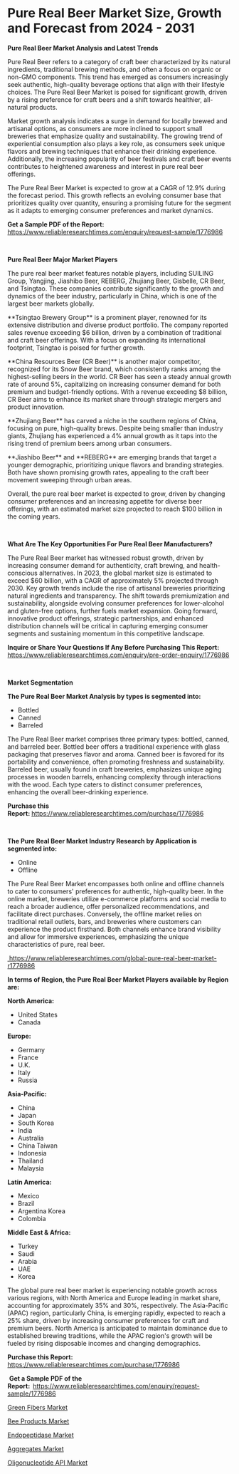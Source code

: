 <p><h1>Pure Real Beer Market Size, Growth and Forecast from 2024 - 2031</h1></p><p><strong>Pure Real Beer Market Analysis and Latest Trends</strong></p>
<p><p>Pure Real Beer refers to a category of craft beer characterized by its natural ingredients, traditional brewing methods, and often a focus on organic or non-GMO components. This trend has emerged as consumers increasingly seek authentic, high-quality beverage options that align with their lifestyle choices. The Pure Real Beer Market is poised for significant growth, driven by a rising preference for craft beers and a shift towards healthier, all-natural products.</p><p>Market growth analysis indicates a surge in demand for locally brewed and artisanal options, as consumers are more inclined to support small breweries that emphasize quality and sustainability. The growing trend of experiential consumption also plays a key role, as consumers seek unique flavors and brewing techniques that enhance their drinking experience. Additionally, the increasing popularity of beer festivals and craft beer events contributes to heightened awareness and interest in pure real beer offerings.</p><p>The Pure Real Beer Market is expected to grow at a CAGR of 12.9% during the forecast period. This growth reflects an evolving consumer base that prioritizes quality over quantity, ensuring a promising future for the segment as it adapts to emerging consumer preferences and market dynamics.</p></p>
<p><strong>Get a Sample PDF of the Report:&nbsp;</strong> <a href="https://www.reliableresearchtimes.com/enquiry/request-sample/1776986?utm_campaign=1530&utm_medium=2&utm_source=Github&utm_content=ia&utm_term=09102024&utm_id=pure-real-beer">https://www.reliableresearchtimes.com/enquiry/request-sample/1776986</a></p>
<p>&nbsp;</p>
<p><strong>Pure Real Beer Major Market Players</strong></p>
<p><p>The pure real beer market features notable players, including SUILING Group, Yangjing, Jiashibo Beer, REBERG, Zhujiang Beer, Gisbelle, CR Beer, and Tsingtao. These companies contribute significantly to the growth and dynamics of the beer industry, particularly in China, which is one of the largest beer markets globally.</p><p>**Tsingtao Brewery Group** is a prominent player, renowned for its extensive distribution and diverse product portfolio. The company reported sales revenue exceeding $6 billion, driven by a combination of traditional and craft beer offerings. With a focus on expanding its international footprint, Tsingtao is poised for further growth.</p><p>**China Resources Beer (CR Beer)** is another major competitor, recognized for its Snow Beer brand, which consistently ranks among the highest-selling beers in the world. CR Beer has seen a steady annual growth rate of around 5%, capitalizing on increasing consumer demand for both premium and budget-friendly options. With a revenue exceeding $8 billion, CR Beer aims to enhance its market share through strategic mergers and product innovation.</p><p>**Zhujiang Beer** has carved a niche in the southern regions of China, focusing on pure, high-quality brews. Despite being smaller than industry giants, Zhujiang has experienced a 4% annual growth as it taps into the rising trend of premium beers among urban consumers.</p><p>**Jiashibo Beer** and **REBERG** are emerging brands that target a younger demographic, prioritizing unique flavors and branding strategies. Both have shown promising growth rates, appealing to the craft beer movement sweeping through urban areas.</p><p>Overall, the pure real beer market is expected to grow, driven by changing consumer preferences and an increasing appetite for diverse beer offerings, with an estimated market size projected to reach $100 billion in the coming years.</p></p>
<p>&nbsp;</p>
<p><strong>What Are The Key Opportunities For Pure Real Beer Manufacturers?</strong></p>
<p><p>The Pure Real Beer market has witnessed robust growth, driven by increasing consumer demand for authenticity, craft brewing, and health-conscious alternatives. In 2023, the global market size is estimated to exceed $60 billion, with a CAGR of approximately 5% projected through 2030. Key growth trends include the rise of artisanal breweries prioritizing natural ingredients and transparency. The shift towards premiumization and sustainability, alongside evolving consumer preferences for lower-alcohol and gluten-free options, further fuels market expansion. Going forward, innovative product offerings, strategic partnerships, and enhanced distribution channels will be critical in capturing emerging consumer segments and sustaining momentum in this competitive landscape.</p></p>
<p><strong>Inquire or Share Your Questions If Any Before Purchasing This Report:</strong> <a href="https://www.reliableresearchtimes.com/enquiry/pre-order-enquiry/1776986?utm_campaign=1530&utm_medium=2&utm_source=Github&utm_content=ia&utm_term=09102024&utm_id=pure-real-beer">https://www.reliableresearchtimes.com/enquiry/pre-order-enquiry/1776986</a></p>
<p>&nbsp;</p>
<p><strong>Market Segmentation</strong></p>
<p><strong>The Pure Real Beer Market Analysis by types is segmented into:</strong></p>
<p><ul><li>Bottled</li><li>Canned</li><li>Barreled</li></ul></p>
<p><p>The Pure Real Beer market comprises three primary types: bottled, canned, and barreled beer. Bottled beer offers a traditional experience with glass packaging that preserves flavor and aroma. Canned beer is favored for its portability and convenience, often promoting freshness and sustainability. Barreled beer, usually found in craft breweries, emphasizes unique aging processes in wooden barrels, enhancing complexity through interactions with the wood. Each type caters to distinct consumer preferences, enhancing the overall beer-drinking experience.</p></p>
<p><strong>Purchase this Report:&nbsp;</strong><a href="https://www.reliableresearchtimes.com/purchase/1776986?utm_campaign=1530&utm_medium=2&utm_source=Github&utm_content=ia&utm_term=09102024&utm_id=pure-real-beer">https://www.reliableresearchtimes.com/purchase/1776986</a></p>
<p>&nbsp;</p>
<p><strong>The Pure Real Beer Market Industry Research by Application is segmented into:</strong></p>
<p><ul><li>Online</li><li>Offline</li></ul></p>
<p><p>The Pure Real Beer Market encompasses both online and offline channels to cater to consumers' preferences for authentic, high-quality beer. In the online market, breweries utilize e-commerce platforms and social media to reach a broader audience, offer personalized recommendations, and facilitate direct purchases. Conversely, the offline market relies on traditional retail outlets, bars, and breweries where customers can experience the product firsthand. Both channels enhance brand visibility and allow for immersive experiences, emphasizing the unique characteristics of pure, real beer.</p></p>
<p><a href="https://www.reliableresearchtimes.com/global-pure-real-beer-market-r1776986?utm_campaign=1530&utm_medium=2&utm_source=Github&utm_content=ia&utm_term=09102024&utm_id=pure-real-beer">&nbsp;https://www.reliableresearchtimes.com/global-pure-real-beer-market-r1776986</a></p>
<p><strong>In terms of Region, the Pure Real Beer Market Players available by Region are:</strong></p>
<p>
    <p> <strong> North America: </strong>
        <ul>
            <li>United States</li>
            <li>Canada</li>
        </ul>
        </p> 
    <p> <strong> Europe: </strong>
        <ul>
            <li>Germany</li>
            <li>France</li>
            <li>U.K.</li>
            <li>Italy</li>
            <li>Russia</li>
        </ul>
        </p> 
    <p> <strong> Asia-Pacific: </strong>
        <ul>
            <li>China</li>
            <li>Japan</li>
            <li>South Korea</li>
            <li>India</li>
            <li>Australia</li>
            <li>China Taiwan</li>
            <li>Indonesia</li>
            <li>Thailand</li>
            <li>Malaysia</li>
        </ul>
        </p> 
    <p> <strong> Latin America: </strong>
        <ul>
            <li>Mexico</li>
            <li>Brazil</li>
            <li>Argentina Korea</li>
            <li>Colombia</li>
        </ul>
        </p> 
    <p> <strong> Middle East & Africa: </strong>
        <ul>
            <li>Turkey</li>
            <li>Saudi</li>
            <li>Arabia</li>
            <li>UAE</li>
            <li>Korea</li>
        </ul>
    </p>
    </p>
<p><p>The global pure real beer market is experiencing notable growth across various regions, with North America and Europe leading in market share, accounting for approximately 35% and 30%, respectively. The Asia-Pacific (APAC) region, particularly China, is emerging rapidly, expected to reach a 25% share, driven by increasing consumer preferences for craft and premium beers. North America is anticipated to maintain dominance due to established brewing traditions, while the APAC region's growth will be fueled by rising disposable incomes and changing demographics.</p></p>
<p><strong>Purchase this Report: </strong><a href="https://www.reliableresearchtimes.com/purchase/1776986?utm_campaign=1530&utm_medium=2&utm_source=Github&utm_content=ia&utm_term=09102024&utm_id=pure-real-beer">https://www.reliableresearchtimes.com/purchase/1776986</a></p>
<p>&nbsp;<strong>Get a Sample PDF of the Report:&nbsp;&nbsp;</strong><a href="https://www.reliableresearchtimes.com/enquiry/request-sample/1776986?utm_campaign=1530&utm_medium=2&utm_source=Github&utm_content=ia&utm_term=09102024&utm_id=pure-real-beer">https://www.reliableresearchtimes.com/enquiry/request-sample/1776986</a></p>
<p><strong></strong></p>
<p><p><a href="https://www.linkedin.com/pulse/green-fibers-market-size-segmentation-trends-growth-analysis-bn9vf?utm_campaign=1530&utm_medium=2&utm_source=Github&utm_content=ia&utm_term=09102024&utm_id=pure-real-beer">Green Fibers Market</a></p><p><a href="https://www.linkedin.com/pulse/insights-bee-products-industry-market-financial-status-jubuf?utm_campaign=1530&utm_medium=2&utm_source=Github&utm_content=ia&utm_term=09102024&utm_id=pure-real-beer">Bee Products Market</a></p><p><a href="https://www.linkedin.com/pulse/global-endopeptidase-market-projected-grow-cagr-139-w4pdc?utm_campaign=1530&utm_medium=2&utm_source=Github&utm_content=ia&utm_term=09102024&utm_id=pure-real-beer">Endopeptidase Market</a></p><p><a href="https://www.linkedin.com/pulse/gates-revenue-growth-report-2024-2031-fortitude-research-ablvc?utm_campaign=1530&utm_medium=2&utm_source=Github&utm_content=ia&utm_term=09102024&utm_id=pure-real-beer">Aggregates Market</a></p><p><a href="https://www.linkedin.com/pulse/comprehensive-oligonucleotide-api-market-report-regional-analysis-mizic?utm_campaign=1530&utm_medium=2&utm_source=Github&utm_content=ia&utm_term=09102024&utm_id=pure-real-beer">Oligonucleotide API Market</a></p></p>